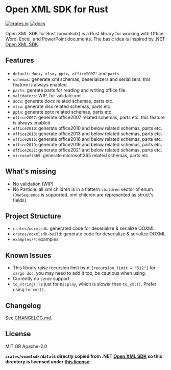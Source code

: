 # Open XML SDK for Rust

[![crates.io](https://img.shields.io/crates/v/ooxmlsdk.svg)](https://crates.io/crates/ooxmlsdk)
[![docs](https://docs.rs/ooxmlsdk/badge.svg)](https://docs.rs/ooxmlsdk)

Open XML SDK for Rust (ooxmlsdk) is a Rust library for working with Office Word, Excel, and PowerPoint documents. The basic idea is inspired by .NET [Open XML SDK](https://github.com/dotnet/Open-XML-SDK).

## Features

* `default`: `docx`，`xlsx`，`pptx`，`office2007"` and `parts`.
* `schemas`: generate xml schemas, deserializers and serializers. this feature is always enabled.
* `parts`: genrate parts for reading and writing office file.
* `validators`: WIP, for validate xml.
* `docx`: generate docx related schemas, parts etc.
* `xlsx`: generate xlsx related schemas, parts etc.
* `pptx`: generate pptx related schemas, parts etc.
* `office2007`: generate office2007 related schemas, parts etc. this feature is always enabled.
* `office2010`: generate office2010 and below related schemas, parts etc.
* `office2013`: generate office2013 and below related schemas, parts etc.
* `office2016`: generate office2016 and below related schemas, parts etc.
* `office2019`: generate office2019 and below related schemas, parts etc.
* `office2021`: generate office2021 and below related schemas, parts etc.
* `microsoft365`: generate microsoft365 related schemas, parts etc.

## What's missing

- No validation (WIP)
- No Particle: all xml children is in a flattern `children` vector of enum (`OneSequence` is supported, xml children are represented as struct's fields)

## Project Structure

- `crates/ooxmlsdk`: generated code for deserialize & serialize OOXML
- `crates/ooxmlsdk-build`: generate code for deserialize & serialize OOXML
- `examples/*`: examples

## Known Issues

- This library raise recursion limit by `#![recursion_limit = "512"]` for `cargo doc`, you may need to add it too, be cautious when using.
- Currently no `serde` support.
- `to_string()` is just for `Display`, which is slower than `to_xml()`. Prefer using `to_xml()`.

## Changelog

See [CHANGELOG.md](./CHANGELOG.md).

## License

MIT OR Apache-2.0

**`crates/ooxmlsdk/data` is directly copied from .NET [Open XML SDK](https://github.com/dotnet/Open-XML-SDK/tree/main/data) so this directory is licensed under [this license](https://github.com/dotnet/Open-XML-SDK/blob/main/LICENSE)**
